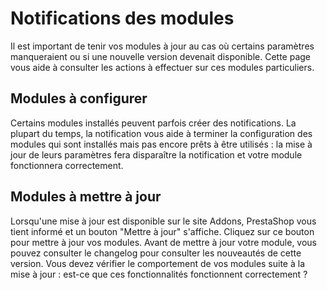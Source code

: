 # Notifications des modules

Il est important de tenir vos modules à jour au cas où certains paramètres manqueraient ou si une nouvelle version devenait disponible. Cette page vous aide à consulter les actions à effectuer sur ces modules particuliers.

## Modules à configurer <a id="Notificationsdesmodules-Modules&#xE0;configurer"></a>

Certains modules installés peuvent parfois créer des notifications. La plupart du temps, la notification vous aide à terminer la configuration des modules qui sont installés mais pas encore prêts à être utilisés : la mise à jour de leurs paramètres fera disparaître la notification et votre module fonctionnera correctement.

## Modules à mettre à jour <a id="Notificationsdesmodules-Modules&#xE0;mettre&#xE0;jour"></a>

Lorsqu'une mise à jour est disponible sur le site Addons, PrestaShop vous tient informé et un bouton "Mettre à jour" s'affiche. Cliquez sur ce bouton pour mettre à jour vos modules. Avant de mettre à jour votre module, vous pouvez consulter le changelog pour consulter les nouveautés de cette version. Vous devez vérifier le comportement de vos modules suite à la mise à jour : est-ce que ces fonctionnalités fonctionnent correctement ?

